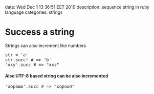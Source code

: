date: Wed Dec  1 13:36:51 EET 2010
description: sequence string in ruby language
categories: strings

# Success a string

Strings can also increment like numbers

<pre class="ruby">str = 'a'
str.succ! # => 'b'
'xxy'.succ # => "xxz"
</pre>

#### Also UTF-8 based string can be also incremented

<pre class="ruby">'хорошо'.succ # => "хорошп"
</pre>
